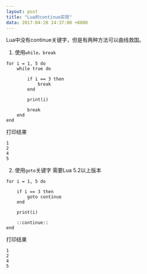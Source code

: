 ```yaml
---
layout: post
title: "Lua的continue实现"
data: 2017-04-28 14:37:00 +0800
---
```

Lua中没有continue关键字，但是有两种方法可以曲线救国。

1. 使用`while，break`

```
for i = 1, 5 do
    while true do

        if i == 3 then
            break
        end

        print(i)

        break
    end
end
```

打印结果

```
1
2
4
5
```

2. 使用`goto`关键字 需要Lua 5.2以上版本

```
for i = 1, 5 do

    if i == 3 then
        goto continue
    end

    print(i)

    ::continue::
end
```

打印结果

```
1
2
4
5
```
